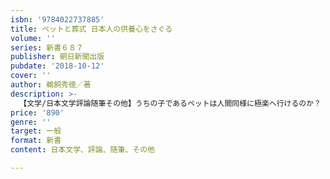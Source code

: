 ```yaml
---
isbn: '9784022737885'
title: ペットと葬式 日本人の供養心をさぐる
volume: ''
series: 新書６８７
publisher: 朝日新聞出版
pubdate: '2018-10-12'
cover: ''
author: 鵜飼秀徳／著
description: >-
  【文学/日本文学評論随筆その他】うちの子であるペットは人間同様に極楽へ行けるのか？　そう考えると眠れなくなる人も少なくないらしい。この問題に真っ正面から取り組んで現代仏教の役割とその現場を克明に解き明かしていく。ペット塚は歴史の始まりからあり、現代ではAIBOだって手厚く葬られいる。
price: '890'
genre: ''
target: 一般
format: 新書
content: 日本文学、評論、随筆、その他

---
```

